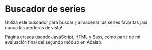 # Buscador de series
Utiliza este buscador para buscar y almacenar tus series favoritas ¡así nunca las perderas de vista!

Página creada usando JavaScript, HTML y Sass, como parte de mi evaluación final del segundo módulo en Adalab.

